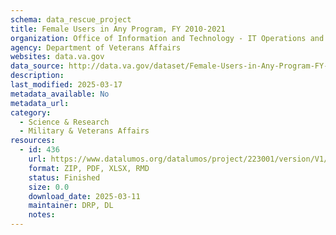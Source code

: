 ```yaml
---
schema: data_rescue_project 
title: Female Users in Any Program, FY 2010-2021
organization: Office of Information and Technology - IT Operations and Services (ITOPS)
agency: Department of Veterans Affairs
websites: data.va.gov
data_source: http://data.va.gov/dataset/Female-Users-in-Any-Program-FY-2010-2021/cktx-7xci
description: 
last_modified: 2025-03-17
metadata_available: No
metadata_url: 
category:
  - Science & Research 
  - Military & Veterans Affairs 
resources:
  - id: 436
    url: https://www.datalumos.org/datalumos/project/223001/version/V1/view
    format: ZIP, PDF, XLSX, RMD
    status: Finished
    size: 0.0
    download_date: 2025-03-11
    maintainer: DRP, DL
    notes: 
---
```

